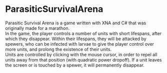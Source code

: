 # ParasiticSurvivalArena

Parasitic Survival Arena is a game written with XNA and C# that was originally made for a marathon.  
In the game, the player controls a number of units with short lifespans, after which they disappear. Within their lifespans, they will be attacked by spewers, who can be infected with larvae to give the player control over more units, and prolong the existence of their units.  
Units are controlled by clicking with the mouse cursor, in order to repel all units away from that position (with quadratic power dropoff). If a unit leaves the screen or is touched by a spewer, it will permanently disappear.
